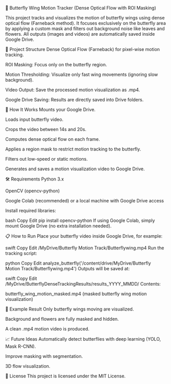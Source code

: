 🦋 Butterfly Wing Motion Tracker
(Dense Optical Flow with ROI Masking)

This project tracks and visualizes the motion of butterfly wings using dense optical flow (Farneback method).
It focuses exclusively on the butterfly area by applying a custom mask and filters out background noise like leaves and flowers.
All outputs (images and videos) are automatically saved inside Google Drive.

📂 Project Structure
Dense Optical Flow (Farneback) for pixel-wise motion tracking.

ROI Masking: Focus only on the butterfly region.

Motion Thresholding: Visualize only fast wing movements (ignoring slow background).

Video Output: Save the processed motion visualization as .mp4.

Google Drive Saving: Results are directly saved into Drive folders.

🚀 How It Works
Mounts your Google Drive.

Loads input butterfly video.

Crops the video between 14s and 20s.

Computes dense optical flow on each frame.

Applies a region mask to restrict motion tracking to the butterfly.

Filters out low-speed or static motions.

Generates and saves a motion visualization video to Google Drive.

🛠️ Requirements
Python 3.x

OpenCV (opencv-python)

Google Colab (recommended) or a local machine with Google Drive access

Install required libraries:

bash
Copy
Edit
pip install opencv-python
If using Google Colab, simply mount Google Drive (no extra installation needed).

📋 How to Run
Place your butterfly video inside Google Drive, for example:

swift
Copy
Edit
/MyDrive/Butterfly Motion Track/Butterflywing.mp4
Run the tracking script:

python
Copy
Edit
analyze_butterfly('/content/drive/MyDrive/Butterfly Motion Track/Butterflywing.mp4')
Outputs will be saved at:

swift
Copy
Edit
/MyDrive/ButterflyDenseTrackingResults/results_YYYY_MMDD/
Contents:

butterfly_wing_motion_masked.mp4 (masked butterfly wing motion visualization)

🎥 Example Result
Only butterfly wings moving are visualized.

Background and flowers are fully masked and hidden.

A clean .mp4 motion video is produced.

📈 Future Ideas
Automatically detect butterflies with deep learning (YOLO, Mask R-CNN).

Improve masking with segmentation.

3D flow visualization.

📜 License
This project is licensed under the MIT License.
